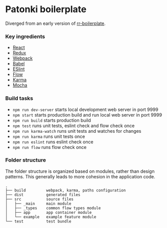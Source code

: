 # Patonki boilerplate

Diverged from an early version of [rr-boilerplate](https://github.com/a-tarasyuk/rr-boilerplate).

### Key ingredients
  * [React](https://facebook.github.io/react)
  * [Redux](https://github.com/rackt/redux)
  * [Webpack](https://webpack.github.io)
  * [Babel](https://babeljs.io)
  * [ESlint](http://eslint.org/)
  * [Flow](http://flowtype.org/)
  * [Karma](https://karma-runner.github.io/)
  * [Mocha](https://mochajs.org/)

### Build tasks
- `npm run dev-server` starts local development web server in port 9999
- `npm start` starts production build and run local web server in port 9999
- `npm run build` starts production build
- `npm test` runs unit tests, eslint check and flow check once
- `npm run karma-watch` runs unit tests and watches for changes
- `npm run karma` runs unit tests once
- `npm run eslint` runs eslint check once
- `npm run flow` runs flow check once

### Folder structure
The folder structure is organized based on modules, rather than design patterns. This generally leads to more cohesion in the application code.

    .
    ├── build         webpack, karma, paths configuration
    ├── dist          generated files
    ├── src           source files
    │   ├── _main     main module
    │   ├── _types    common flow types module
    │   ├── app       app container module
    │   └── example   example feature module
    └── test          test bundle
